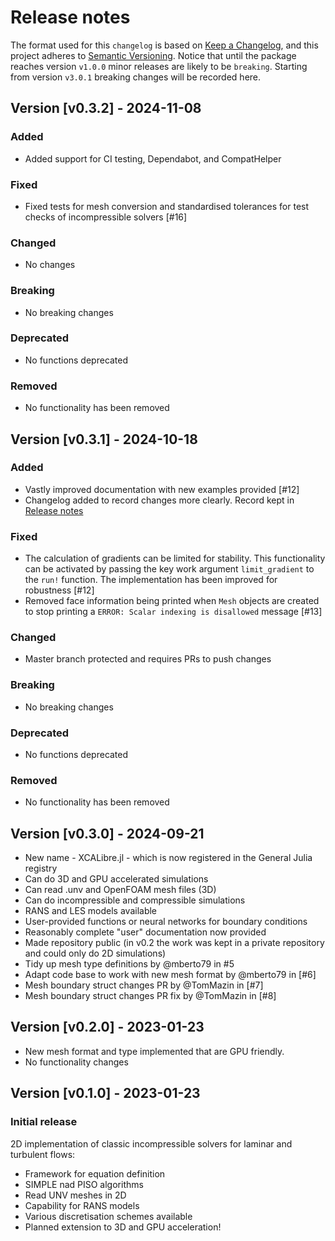 # Release notes

The format used for this `changelog` is based on [Keep a Changelog](https://keepachangelog.com/en/1.0.0/),
and this project adheres to [Semantic Versioning](https://semver.org/spec/v2.0.0.html). Notice that until the package reaches version `v1.0.0` minor releases are likely to be `breaking`. Starting from version `v3.0.1` breaking changes will be recorded here. 

## Version [v0.3.2] - 2024-11-08

### Added
* Added support for CI testing, Dependabot, and CompatHelper

### Fixed
* Fixed tests for mesh conversion and standardised tolerances for test checks of incompressible solvers [#16]

### Changed
* No changes

### Breaking
* No breaking changes

### Deprecated
* No functions deprecated

### Removed
* No functionality has been removed

## Version [v0.3.1] - 2024-10-18

### Added
* Vastly improved documentation with new examples provided [#12]
* Changelog added to record changes more clearly. Record kept in [Release notes](@ref)

### Fixed
* The calculation of gradients can be limited for stability. This functionality can be activated by passing the key work argument `limit_gradient` to the `run!` function. The implementation has been improved for robustness [#12]
* Removed face information being printed when `Mesh` objects are created to stop printing a `ERROR: Scalar indexing is disallowed` message [#13]

### Changed
* Master branch protected and requires PRs to push changes

### Breaking
* No breaking changes

### Deprecated
* No functions deprecated

### Removed
* No functionality has been removed

## Version [v0.3.0] - 2024-09-21

* New name - XCALibre.jl - which is now registered in the General Julia registry
* Can do 3D and GPU accelerated simulations
* Can read .unv and OpenFOAM mesh files (3D)
* Can do incompressible and compressible simulations
* RANS and LES models available
* User-provided functions or neural networks for boundary conditions
* Reasonably complete "user" documentation now provided
* Made repository public (in v0.2 the work was kept in a private repository and could only do 2D simulations)
* Tidy up mesh type definitions by @mberto79 in #5
* Adapt code base to work with new mesh format by @mberto79 in [#6]
* Mesh boundary struct changes PR by @TomMazin in [#7]
* Mesh boundary struct changes PR fix by @TomMazin in [#8]


## Version [v0.2.0] - 2023-01-23

* New mesh format and type implemented that are GPU friendly.
* No functionality changes

## Version [v0.1.0] - 2023-01-23

### Initial release

2D implementation of classic incompressible solvers for laminar and turbulent flows:

* Framework for equation definition
* SIMPLE nad PISO algorithms
* Read UNV meshes in 2D
* Capability for RANS models
* Various discretisation schemes available
* Planned extension to 3D and GPU acceleration!